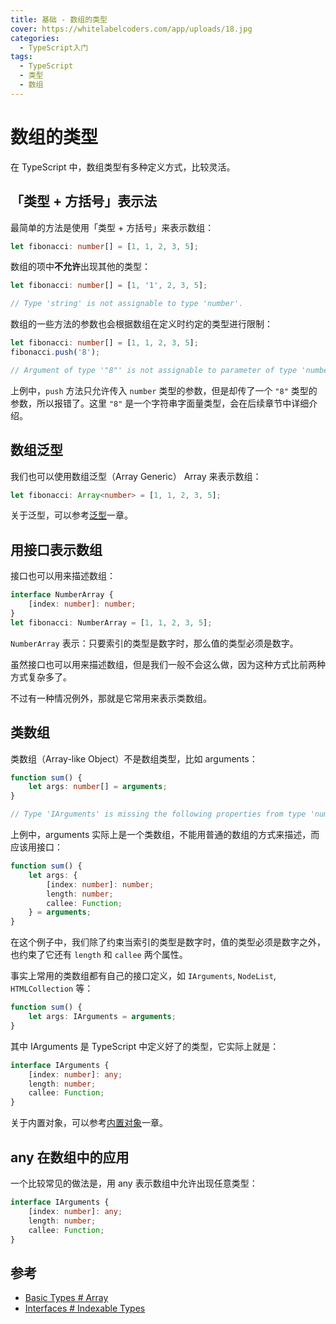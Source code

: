 ```yaml
---
title: 基础 - 数组的类型
cover: https://whitelabelcoders.com/app/uploads/18.jpg
categories:
  - TypeScript入门
tags:
  - TypeScript
  - 类型
  - 数组
---
```


# 数组的类型

在 TypeScript 中，数组类型有多种定义方式，比较灵活。

## 「类型 + 方括号」表示法

最简单的方法是使用「类型 + 方括号」来表示数组：

```TypeScript
let fibonacci: number[] = [1, 1, 2, 3, 5];
```

数组的项中**不允许**出现其他的类型：

```TypeScript
let fibonacci: number[] = [1, '1', 2, 3, 5];

// Type 'string' is not assignable to type 'number'.
```

数组的一些方法的参数也会根据数组在定义时约定的类型进行限制：

```TypeScript
let fibonacci: number[] = [1, 1, 2, 3, 5];
fibonacci.push('8');

// Argument of type '"8"' is not assignable to parameter of type 'number'.
```

上例中，`push` 方法只允许传入 `number` 类型的参数，但是却传了一个 `"8"` 类型的参数，所以报错了。这里 `"8"` 是一个字符串字面量类型，会在后续章节中详细介绍。

## 数组泛型

我们也可以使用数组泛型（Array Generic） Array<elemType> 来表示数组：

```TypeScript
let fibonacci: Array<number> = [1, 1, 2, 3, 5];
```

关于泛型，可以参考[泛型]()一章。

## 用接口表示数组

接口也可以用来描述数组：

```TypeScript
interface NumberArray {
    [index: number]: number;
}
let fibonacci: NumberArray = [1, 1, 2, 3, 5];
```

`NumberArray` 表示：只要索引的类型是数字时，那么值的类型必须是数字。

虽然接口也可以用来描述数组，但是我们一般不会这么做，因为这种方式比前两种方式复杂多了。

不过有一种情况例外，那就是它常用来表示类数组。

## 类数组

类数组（Array-like Object）不是数组类型，比如 arguments：

```TypeScript
function sum() {
    let args: number[] = arguments;
}

// Type 'IArguments' is missing the following properties from type 'number[]': pop, push, concat, join, and 24 more.
```

上例中，arguments 实际上是一个类数组，不能用普通的数组的方式来描述，而应该用接口：

```TypeScript
function sum() {
    let args: {
        [index: number]: number;
        length: number;
        callee: Function;
    } = arguments;
}
```

在这个例子中，我们除了约束当索引的类型是数字时，值的类型必须是数字之外，也约束了它还有 `length` 和 `callee` 两个属性。

事实上常用的类数组都有自己的接口定义，如 `IArguments`, `NodeList`, `HTMLCollection` 等：

```TypeScript
function sum() {
    let args: IArguments = arguments;
}
```

其中 IArguments 是 TypeScript 中定义好了的类型，它实际上就是：

```TypeScript
interface IArguments {
    [index: number]: any;
    length: number;
    callee: Function;
}
```

关于内置对象，可以参考[内置对象]()一章。

## any 在数组中的应用

一个比较常见的做法是，用 any 表示数组中允许出现任意类型：

```TypeScript
interface IArguments {
    [index: number]: any;
    length: number;
    callee: Function;
}
```

## 参考
- [Basic Types # Array](http://www.typescriptlang.org/docs/handbook/basic-types.html#array)
- [Interfaces # Indexable Types](http://www.typescriptlang.org/docs/handbook/interfaces.html#indexable-types)